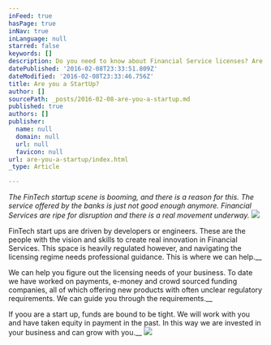 ```yaml
---
inFeed: true
hasPage: true
inNav: true
inLanguage: null
starred: false
keywords: []
description: Do you need to know about Financial Service licenses? Are funds tight? We can help...
datePublished: '2016-02-08T23:33:51.809Z'
dateModified: '2016-02-08T23:33:46.756Z'
title: Are you a StartUp?
author: []
sourcePath: _posts/2016-02-08-are-you-a-startup.md
published: true
authors: []
publisher:
  name: null
  domain: null
  url: null
  favicon: null
url: are-you-a-startup/index.html
_type: Article

---
```

_The FinTech startup scene is booming, and there is 
a reason for this. The service offered by the banks is just not good enough 
anymore. Financial Services are ripe for disruption and there is a real movement 
underway._
![](https://the-grid-user-content.s3-us-west-2.amazonaws.com/75a476ba-c2c3-4e22-aa89-b24043e2f1e8.jpg)

FinTech start ups are driven by developers or engineers. These 
are the people with the vision and skills to create real innovation in Financial 
Services. This space is heavily regulated however, and navigating the licensing 
regime needs professional guidance. This is where we can help.__

We can help you 
figure out the licensing needs of your business. To date we have worked on 
payments, e-money and crowd sourced funding companies, all of which 
offering new products with often unclear regulatory requirements. We can guide 
you through the requirements.__

If yoou are a start up, funds are bound to 
be tight. We will work with you and have taken equity in payment in the past. In 
this way we are invested in your business and can grow with you.__
![](https://the-grid-user-content.s3-us-west-2.amazonaws.com/8841048a-8110-4bef-aaba-cf7c682f2e78.png)